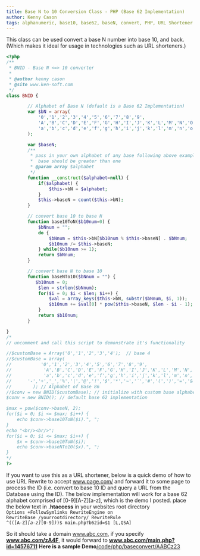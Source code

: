 ```yaml
---
title: Base N to 10 Conversion Class - PHP (Base 62 Implementation)
author: Kenny Cason
tags: alphanumeric, base10, base62, baseN, convert, PHP, URL Shortener
---
```


This class can be used convert a base N number into base 10, and back. (Which makes it ideal for usage in technologies such as URL shorteners.)

```php
<?php
/**
 * BNID - Base N <=> 10 converter
 *
 * @author kenny cason
 * @site www.ken-soft.com
 */
class BNID {

        // Alphabet of Base N (default is a Base 62 Implementation)
        var $bN = array(
            '0','1','2','3','4','5','6','7','8','9',
            'A','B','C','D','E','F','G','H','I','J','K','L','M','N','O','P','Q','R','S','T','U','V','W','X','Y','Z',
            'a','b','c','d','e','f','g','h','i','j','k','l','m','n','o','p','q','r','s','t','u','v','w','x','y','z'
        );

        var $baseN;
        /**
         * pass in your own alphabet of any base following above examples
         *  base should be greater than one
         * @param array $alphabet
         */
        function __construct($alphabet=null) {
            if($alphabet) {
                $this->bN = $alphabet;
            }
            $this->baseN = count($this->bN);
        }

        // convert base 10 to base N
        function base10ToN($b10num=0) {
            $bNnum = "";
            do {
                $bNnum = $this->bN[$b10num % $this->baseN] . $bNnum;
                $b10num /= $this->baseN;
            } while($b10num >= 1);     
            return $bNnum;
        }

        // convert base N to base 10
        function baseNTo10($bNnum = "") {
           $b10num = 0;
            $len = strlen($bNnum);
            for($i = 0; $i < $len; $i++) {
                $val = array_keys($this->bN, substr($bNnum, $i, 1));
                $b10num += $val[0] * pow($this->baseN, $len - $i - 1);
            }
            return $b10num;
        }

}
/*
// uncomment and call this script to demonstrate it's functionality

//$customBase = Array('0','1','2','3','4');  // base 4
//$customBase = array(
//           '0','1','2','3','4','5','6','7','8','9',
//            'A','B','C','D','E','F','G','H','I','J','K','L','M','N','O','P','Q','R','S','T','U','V','W','X','Y','Z',
//            'a','b','c','d','e','f','g','h','i','j','k','l','m','n','o','p','q','r','s','t','u','v','w','x','y','z',
//	    '-','+','_','%','|','@','!','$','*','~','`','#','(',')','=','&','[',']','{','}','<','>',':',';'
//        ); // Alphabet of Base 86 
//$conv = new BNID($customBase); // initialize with custom base alphabet 
$conv = new BNID(); // default base 62 implementation

$max = pow($conv->baseN, 2);
for($i = 0; $i <= $max; $i++) {
    echo $conv->base10ToN($i).", ";
}
echo "<br/><br/>";
for($i = 0; $i <= $max; $i++) {
    $x = $conv->base10ToN($i);
    echo $conv->baseNTo10($x).", ";
}
*/
?>

```

If you want to use this as a URL shortener, below is a quick demo of how to use URL Rewrite to accept www.page.com/<BaseNID> and forward it to some page to process the ID (i.e. convert to base 10 ID and query a URL from the Database using the ID). The below implementation will work for a base 62 alphabet comprised of [0-9][A-Z][a-z], which is the demo I posted.
place the below text in <b>.htaccess</b> in your websites root directory<br/>
<code>Options +FollowSymlinks
RewriteEngine on
RewriteBase /yourrootdirectory/
RewriteRule ^(([A-Z]*[a-z]*[0-9]*)*)$ main.php?b62id=$1 [L,QSA]
</code>

So it should take a domain  www.abc.com, if you specify <b>www.abc.com/zA4F</b>, it would forward to <b>www.abc.com/main.php?id=14576711</b>
<b>Here is a sample Demo</b><a href="/code/php/baseconvert/AABCz23" target="blank">/code/php/baseconvert/AABCz23</a>